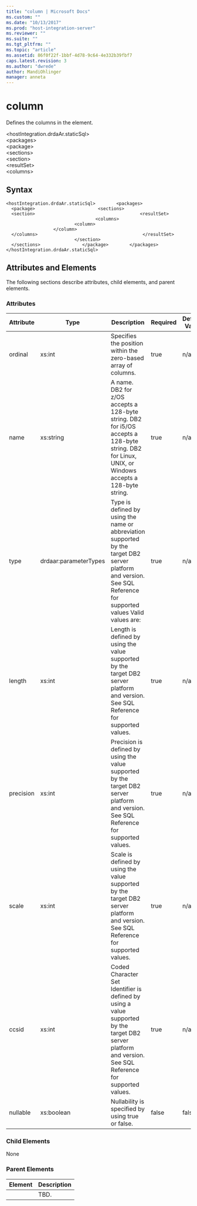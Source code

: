 ```yaml
---
title: "column | Microsoft Docs"
ms.custom: ""
ms.date: "10/13/2017"
ms.prod: "host-integration-server"
ms.reviewer: ""
ms.suite: ""
ms.tgt_pltfrm: ""
ms.topic: "article"
ms.assetid: 86f0f22f-1bbf-4d78-9c64-4e332b39fbf7
caps.latest.revision: 3
ms.author: "dwrede"
author: MandiOhlinger
manager: anneta
---
```

# column
Defines the columns in the  element.  
  
 \<hostIntegration.drdaAr.staticSql>  
\<packages>  
\<package>  
\<sections>  
\<section>  
\<resultSet>  
\<columns>  
  
## Syntax  
  
```  
<hostIntegration.drdaAr.staticSql>        <packages>                <package>                        <sections>                                <section>                                        <resultSet>                                                <columns>                                                        <column>                                                        </column>                                                </columns>                                        </resultSet>                                </section>                        </sections>                </package>        </packages></hostIntegration.drdaAr.staticSql>  
```  
  
## Attributes and Elements  
 The following sections describe attributes, child elements, and parent elements.  
  
### Attributes  
  
|Attribute|Type|Description|Required|Default Value|  
|---------------|----------|-----------------|--------------|-------------------|  
|ordinal|xs:int|Specifies the position within the zero-based array of columns.|true|n/a|  
|name|xs:string|A name. DB2 for z/OS accepts a 128-byte string. DB2 for i5/OS accepts a 128-byte string. DB2 for Linux, UNIX, or Windows accepts a 128-byte string.|true|n/a|  
|type|drdaar:parameterTypes|Type is defined by using the name or abbreviation supported by the target DB2 server platform and version. See SQL Reference for supported values Valid values are:|true|n/a|  
|length|xs:int|Length is defined by using the value supported by the target DB2 server platform and version. See SQL Reference for supported values.|true|n/a|  
|precision|xs:int|Precision is defined by using the value supported by the target DB2 server platform and version. See SQL Reference for supported values.|true|n/a|  
|scale|xs:int|Scale is defined by using the value supported by the target DB2 server platform and version. See SQL Reference for supported values.|true|n/a|  
|ccsid|xs:int|Coded Character Set Identifier is defined by using a value supported by the target DB2 server platform and version. See SQL Reference for supported values.|true|n/a|  
|nullable|xs:boolean|Nullability is specified by using true or false.|false|false|  
  
### Child Elements  
 None  
  
### Parent Elements  
  
|Element|Description|  
|-------------|-----------------|  
||TBD.|